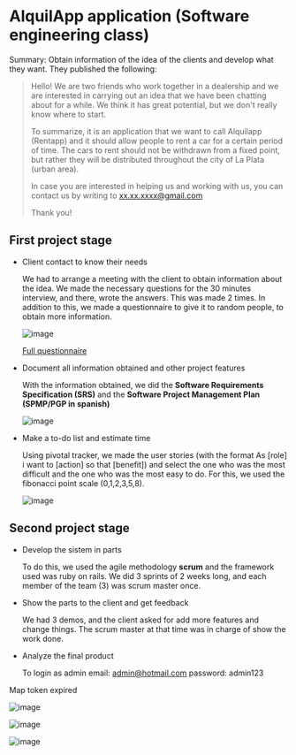 # AlquilApp application (Software engineering class)

  Summary: Obtain information of the idea of the clients and develop what they want. They published the following:

> Hello! We are two friends who work together in a dealership and we are interested in carrying out an idea that we have been chatting about for a while. We think it has great potential, but we don't really know where to start.
>
> To summarize, it is an application that we want to call Alquilapp (Rentapp) and it should allow people to rent a car for a certain period of time. The cars to rent should not be withdrawn from a fixed point, but rather they will be distributed throughout the city of La Plata (urban area).
>
> In case you are interested in helping us and working with us, you can contact us by writing to xx.xx.xxxx@gmail.com
>
> Thank you!

## First project stage

- Client contact to know their needs

  We had to arrange a meeting with the client to obtain information about the idea. We made the necessary questions for the 30 minutes interview, and there, wrote the answers. This was made 2 times. In addition to this, we made a questionnaire to give it to random people, to obtain more information.
  
  ![image](https://user-images.githubusercontent.com/55964645/208255275-643419a8-285a-4e6c-a7fb-2d3a78837a44.png)

  
  [Full questionnaire](https://docs.google.com/forms/d/e/1FAIpQLSeE14tp95p7V8JCNQfY9N7YU2ASyBj6gIX1LZ3-8tAYCE9HlA/viewform)

- Document all information obtained and other project features

  With the information obtained, we did the **Software Requirements Specification (SRS)** and the **Software Project Management Plan (SPMP/PGP in spanish)**
  
  ![image](https://user-images.githubusercontent.com/55964645/208255511-6b62e743-ad5a-43f5-960c-65045f772ad1.png)


- Make a to-do list and estimate time

  Using pivotal tracker, we made the user stories (with the format As [role] i want to [action] so that [benefit]) and select the one who was the most difficult and the one who was the most easy to do. For this, we used the fibonacci point scale (0,1,2,3,5,8).
  
  ![image](https://user-images.githubusercontent.com/55964645/208255103-abf48641-f818-4eaa-85d1-dd2f74882ee4.png)


## Second project stage

- Develop the sistem in parts

  To do this, we used the agile methodology **scrum** and the framework used was ruby on rails. We did 3 sprints of 2 weeks long, and each member of the team (3) was scrum master once.

- Show the parts to the client and get feedback

  We had 3 demos, and the client asked for add more features and change things. The scrum master at that time was in charge of show the work done.

- Analyze the final product

  To login as admin
  email: admin@hotmail.com
  password: admin123

Map token expired

![image](https://user-images.githubusercontent.com/55964645/208256229-d11d3bc8-2784-42aa-bb16-418c4cf9de33.png)


![image](https://user-images.githubusercontent.com/55964645/208255861-0e650477-2aed-4e95-b7aa-577fc3b18150.png)

![image](https://user-images.githubusercontent.com/55964645/208256144-a4c25641-4a3b-484a-906b-4691bdfd89da.png)

